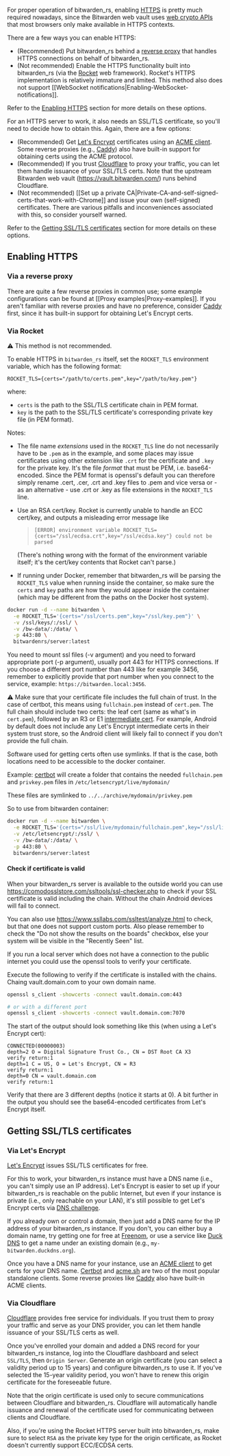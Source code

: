 For proper operation of bitwarden_rs, enabling [HTTPS](https://en.wikipedia.org/wiki/HTTPS) is pretty much required nowadays, since the Bitwarden web vault uses [web crypto APIs](https://developer.mozilla.org/en-US/docs/Web/API/SubtleCrypto) that most browsers only make available in HTTPS contexts.

There are a few ways you can enable HTTPS:

* (Recommended) Put bitwarden_rs behind a [reverse proxy](https://en.wikipedia.org/wiki/Reverse_proxy) that handles HTTPS connections on behalf of bitwarden_rs.
* (Not recommended) Enable the HTTPS functionality built into bitwarden_rs (via the [Rocket](https://rocket.rs/) web framework). Rocket's HTTPS implementation is relatively immature and limited. This method also does not support [[WebSocket notifications|Enabling-WebSocket-notifications]].

Refer to the [Enabling HTTPS](#enabling-https) section for more details on these options.

For an HTTPS server to work, it also needs an SSL/TLS certificate, so you'll need to decide how to obtain this. Again, there are a few options:

* (Recommended) Get [Let's Encrypt](https://letsencrypt.org/) certificates using an [ACME client](https://letsencrypt.org/docs/client-options/). Some reverse proxies (e.g., [Caddy](https://caddyserver.com/)) also have built-in support for obtaining certs using the ACME protocol.
* (Recommended) If you trust [Cloudflare](https://www.cloudflare.com/) to proxy your traffic, you can let them handle issuance of your SSL/TLS certs. Note that the upstream Bitwarden web vault (https://vault.bitwarden.com/) runs behind Cloudflare.
* (Not recommended) [[Set up a private CA|Private-CA-and-self-signed-certs-that-work-with-Chrome]] and issue your own (self-signed) certificates. There are various pitfalls and inconveniences associated with this, so consider yourself warned.

Refer to the [Getting SSL/TLS certificates](#getting-ssltls-certificates) section for more details on these options.

## Enabling HTTPS

### Via a reverse proxy

There are quite a few reverse proxies in common use; some example configurations can be found at [[Proxy examples|Proxy-examples]]. If you aren't familiar with reverse proxies and have no preference, consider [Caddy](https://caddyserver.com/) first, since it has built-in support for obtaining Let's Encrypt certs.

### Via Rocket

:warning: This method is not recommended.

To enable HTTPS in `bitwarden_rs` itself, set the `ROCKET_TLS` environment variable, which has the following format:
```
ROCKET_TLS={certs="/path/to/certs.pem",key="/path/to/key.pem"}
```
where:
* `certs` is the path to the SSL/TLS certificate chain in PEM format.
* `key` is the path to the SSL/TLS certificate's corresponding private key file (in PEM format).

Notes:
* The file name _extensions_ used in the `ROCKET_TLS` line do not necessarily have to be `.pem` as in the example, and some places may issue certificates using other extension like `.crt` for the certificate and `.key` for the private key. It's the file _format_ that must be PEM, i.e. base64-encoded. Since the PEM format is openssl's default you can therefore simply rename .cert, .cer, .crt and .key files to .pem and vice versa or - as an alternative - use .crt or .key as file extensions in the `ROCKET_TLS` line.
* Use an RSA cert/key. Rocket is currently unable to handle an ECC cert/key, and outputs a misleading error message like

  > `[ERROR] environment variable ROCKET_TLS={certs="/ssl/ecdsa.crt",key="/ssl/ecdsa.key"} could not be parsed`

  (There's nothing wrong with the format of the environment variable itself; it's the cert/key contents that Rocket can't parse.)
* If running under Docker, remember that bitwarden_rs will be parsing the `ROCKET_TLS` value when running inside the container, so make sure the `certs` and `key` paths are how they would appear inside the container (which may be different from the paths on the Docker host system).

```sh
docker run -d --name bitwarden \
  -e ROCKET_TLS='{certs="/ssl/certs.pem",key="/ssl/key.pem"}' \
  -v /ssl/keys/:/ssl/ \
  -v /bw-data/:/data/ \
  -p 443:80 \
  bitwardenrs/server:latest
```

You need to mount ssl files (-v argument) and you need to forward appropriate port (-p argument), usually port 443 for HTTPS connections. If you choose a different port number than 443 like for example 3456, remember to explicitly provide that port number when you connect to the service, example: `https://bitwarden.local:3456`.

:warning: Make sure that your certificate file includes the full chain of trust. In the case of certbot, this means using `fullchain.pem` instead of `cert.pem`. The full chain should include two certs: the leaf cert (same as what's in `cert.pem`), followed by an R3 or E1 [intermediate cert](https://letsencrypt.org/certificates/#intermediate-certificates). For example, Android by default does not include any Let's Encrypt intermediate certs in their system trust store, so the Android client will likely fail to connect if you don't provide the full chain.

Software used for getting certs often use symlinks. If that is the case, both locations need to be accessible to the docker container.

Example: [certbot](https://certbot.eff.org/) will create a folder that contains the needed `fullchain.pem` and `privkey.pem` files in `/etc/letsencrypt/live/mydomain/`

These files are symlinked to `../../archive/mydomain/privkey.pem`

So to use from bitwarden container:

```sh
docker run -d --name bitwarden \
  -e ROCKET_TLS='{certs="/ssl/live/mydomain/fullchain.pem",key="/ssl/live/mydomain/privkey.pem"}' \
  -v /etc/letsencrypt/:/ssl/ \
  -v /bw-data/:/data/ \
  -p 443:80 \
  bitwardenrs/server:latest
```

#### Check if certificate is valid
When your bitwarden_rs server is available to the outside world you can use https://comodosslstore.com/ssltools/ssl-checker.php to check if your SSL certificate is valid including the chain. Without the chain Android devices will fail to connect.

You can also use https://www.ssllabs.com/ssltest/analyze.html to check, but that one does not support custom ports. Also please remember to check the "Do not show the results on the boards" checkbox, else your system will be visible in the "Recently Seen" list.

If you run a local server which does not have a connection to the public internet you could use the openssl tools to verify your certificate.

Execute the following to verify if the certificate is installed with the chains.
Chaing vault.domain.com to your own domain name.
```bash
openssl s_client -showcerts -connect vault.domain.com:443

# or with a different port
openssl s_client -showcerts -connect vault.domain.com:7070
```
The start of the output should look something like this (when using a Let's Encrypt cert):
```
CONNECTED(00000003)
depth=2 O = Digital Signature Trust Co., CN = DST Root CA X3
verify return:1
depth=1 C = US, O = Let's Encrypt, CN = R3
verify return:1
depth=0 CN = vault.domain.com
verify return:1
```

Verify that there are 3 different depths (notice it starts at 0).
A bit further in the output you should see the base64-encoded certificates from Let's Encrypt itself.

## Getting SSL/TLS certificates

### Via Let's Encrypt

[Let's Encrypt](https://letsencrypt.org/) issues SSL/TLS certificates for free.

For this to work, your bitwarden_rs instance must have a DNS name (i.e., you can't simply use an IP address). Let's Encrypt is easier to set up if your bitwarden_rs is reachable on the public Internet, but even if your instance is private (i.e., only reachable on your LAN), it's still possible to get Let's Encrypt certs via [DNS challenge](Running-a-private-bitwarden_rs-instance-with-Let's-Encrypt-certs).

If you already own or control a domain, then just add a DNS name for the IP address of your bitwarden_rs instance. If you don't, you can either buy a domain name, try getting one for free at [Freenom](https://www.freenom.com/), or use a service like [Duck DNS](https://www.duckdns.org/) to get a name under an existing domain (e.g., `my-bitwarden.duckdns.org`).

Once you have a DNS name for your instance, use an [ACME client](https://letsencrypt.org/docs/client-options/) to get certs for your DNS name. [Certbot](https://certbot.eff.org/) and [acme.sh](https://github.com/acmesh-official/acme.sh) are two of the most popular standalone clients. Some reverse proxies like [Caddy](https://caddyserver.com/) also have built-in ACME clients.

### Via Cloudflare

[Cloudflare](https://www.cloudflare.com/) provides free service for individuals. If you trust them to proxy your traffic and serve as your DNS provider, you can let them handle issuance of your SSL/TLS certs as well.

Once you've enrolled your domain and added a DNS record for your bitwarden_rs instance, log into the Cloudflare dashboard and select `SSL/TLS`, then `Origin Server`. Generate an origin certificate (you can select a validity period up to 15 years) and configure bitwarden_rs to use it. If you've selected the 15-year validity period, you won't have to renew this origin certificate for the foreseeable future.

Note that the origin certificate is used only to secure communications between Cloudflare and bitwarden_rs. Cloudflare will automatically handle issuance and renewal of the certificate used for communicating between clients and Cloudflare.

Also, if you're using the Rocket HTTPS server built into bitwarden_rs, make sure to select `RSA` as the private key type for the origin certificate, as Rocket doesn't currently support ECC/ECDSA certs.
